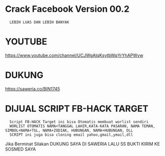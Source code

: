 # Crack Facebook Version 00.2 

      LEBIH LUAS DAN LEBIH BANYAK

# YOUTUBE 

https://www.youtube.com/channel/UCJWgAlqKsytbWqYrYhAPWvw

# DUKUNG 
https://saweria.co/BIN1745

# DIJUAL SCRIPT FB-HACK TARGET
      Script FB-HACK Target ini bisa Otomatis membuat worlist sendiri
      WORLIST OTOMATIS NAMA+TANGGAL LAHIR,KATA-KATA PASARAN, NAMA TEMAN, SIMBOL+NAMA+TGL, NAMA+ZODIAK, HUBUNGAN, NAMA+HUBUNGAN, DLL
      SCRIPT ini juga bisa cloning email yahoo,gmail,ymail,dll

Jika Berminat Silakan DUKUNG SAYA DI SAWERIA LALU SS BUKTI KIRIM KE SOSMED SAYA

